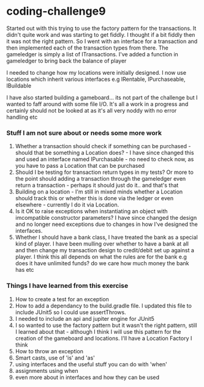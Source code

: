 # coding-challenge9
Started out with this trying to use the factory pattern for the transactions. It didn't quite work and was starting to get fiddly.
I thought if a bit fiddly then it was not the right pattern. So I went with an interface for a transaction and then implemented each of the transaction types from there. The gameledger is simply a list of ITransactions. I've added a function in gameledger to bring back the balance of player

I needed to change how my locations were initially designed. I now use locations which inherit various interfaces e.g IRentable, IPurchaseable, IBuildable

I have also started building a gameboard... its not part of the challenge but I wanted to faff around with some file I/O. It's all a work in a progress and certainly should not be looked at as it's all very noddy with no error handling etc



### Stuff I am not sure about or needs some more work

1. Whether a transaction should check if something can be purchased - should that be something a Location does? - I have since changed this and used an interface named IPurchasable - no need to check now, as you have to pass a Location that can be purchased
2. Should I be testing for transaction return types in my tests? Or more to the point should adding a transaction through the gameledger even return a transaction - perhaps it should just do it.. and that's that
3. Building on a location - I'm still in mixed minds whether a Location should track this or whether 
this is done via the ledger or even elsewhere - currently I do it via Location.
4. Is it OK to raise exceptions when instantiating an object with imcompatible constructor parameters? I have since changed the design and no longer need exceptions due to changes in how I've designed the interfaces. 
5. Whether I should have a bank class, I have treated the bank as a special kind of player. I have been mulling over whether to have a bank at all and then change my transaction design to credit/debit set up against a player. I think this all depends on what the rules are for the bank e.g does it have unlimited funds? do we care how much money the bank has etc

### Things I have learned from this exercise

1. How to create a test for an exception
2. How to add a dependancy to the build.gradle file. I updated this file to include JUnit5 so I could use  assertThrows. 
3. I needed to include an api and jupiter engine for JUnit5
4. I so wanted to use the factory pattern but it wasn't the right pattern, still I learned about that - although I think I will use this pattern for the creation of the gameboard and locations. I'll have a Location Factory I think
5. How to throw an exception
6. Smart casts, use of 'is' and 'as'
7. using interfaces and the useful stuff you can do with 'when'
8. assignments using when
9. even more about in interfaces and how they can be used

